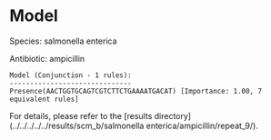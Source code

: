 
# Model

Species: salmonella enterica

Antibiotic: ampicillin

```
Model (Conjunction - 1 rules):
------------------------------
Presence(AACTGGTGCAGTCGTCTTCTGAAAATGACAT) [Importance: 1.00, 7 equivalent rules]

```

For details, please refer to the [results directory](../../../../../results/scm_b/salmonella enterica/ampicillin/repeat_9/).

